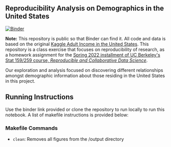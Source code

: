 ## Reproducibility Analysis on Demographics in the United States

[![Binder](https://mybinder.org/badge_logo.svg)](https://mybinder.org/v2/gh/UCB-stat-159-s22/hw07-group23/HEAD?labpath=main_template.ipynb)

**Note:** This repository is public so that Binder can find it. All code and data is based on the original [Kaggle Adult Income in the United States](https://www.kaggle.com/datasets/danielbethell/adult-incomes-in-the-united-states). This repository is a class exercise that focuses on reproducibility of research, as a homework assignment for the [Spring 2022 installment of UC Berkeley's Stat 159/259 course, _Reproducible and Collaborative Data Science_](https://ucb-stat-159-s22.github.io). 

Our exploration and analysis focused on discovering different relationships amongst demographic information about those residing in the United States in this project. 

## Running Instructions
Use the binder link provided or clone the repository to run locally to run this notebook. A list of makefile instructions is provided below: 

### Makefile Commands
- `clean`: Removes all figures from the /output directory